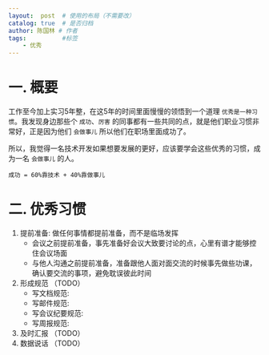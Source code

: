 ```yaml
---
layout:  post  # 使用的布局（不需要改）
catalog: true  # 是否归档
author: 陈国林 # 作者
tags:          #标签
    - 优秀
---
```


# 一. 概要
工作至今加上实习5年整，在这5年的时间里面慢慢的领悟到一个道理 `优秀是一种习惯`。我发现身边那些个 `成功`、`厉害` 的同事都有一些共同的点，就是他们职业习惯非常好，正是因为他们 `会做事儿` 所以他们在职场里面成功了。

所以，我觉得一名技术开发如果想要发展的更好，应该要学会这些优秀的习惯，成为一名 `会做事儿` 的人。

`成功 = 60%靠技术 + 40%靠做事儿`

# 二. 优秀习惯
1. 提前准备: 做任何事情都提前准备，而不是临场发挥
   + 会议之前提前准备，事先准备好会议大致要讨论的点，心里有谱才能够控住会议场面
   + 与他人沟通之前提前准备，准备跟他人面对面交流的时候事先做些功课，确认要交流的事项，避免耽误彼此时间
2. 形成规范 （TODO）
   + 写文档规范: 
   + 写邮件规范: 
   + 写会议纪要规范:
   + 写周报规范: 
3. 及时汇报  （TODO）
4. 数据说话  （TODO）
